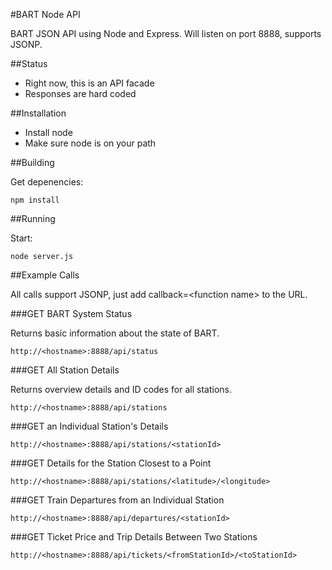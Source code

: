 #BART Node API

BART JSON API using Node and Express.  Will listen on port 8888, supports JSONP.

##Status

* Right now, this is an API facade
* Responses are hard coded

##Installation

* Install node
* Make sure node is on your path

##Building

Get depenencies:

```
npm install
```

##Running

Start:

```
node server.js
```

##Example Calls

All calls support JSONP, just add callback=&lt;function name&gt; to the URL.

###GET BART System Status

Returns basic information about the state of BART.

```
http://<hostname>:8888/api/status
```

###GET All Station Details

Returns overview details and ID codes for all stations.

```
http://<hostname>:8888/api/stations
```

###GET an Individual Station's Details

```
http://<hostname>:8888/api/stations/<stationId>
```

###GET Details for the Station Closest to a Point

```
http://<hostname>:8888/api/stations/<latitude>/<longitude>
```

###GET Train Departures from an Individual Station

```
http://<hostname>:8888/api/departures/<stationId>
```

###GET Ticket Price and Trip Details Between Two Stations

```
http://<hostname>:8888/api/tickets/<fromStationId>/<toStationId>
```
